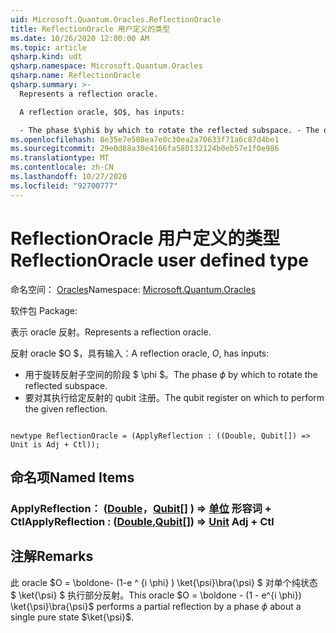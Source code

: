 ```yaml
---
uid: Microsoft.Quantum.Oracles.ReflectionOracle
title: ReflectionOracle 用户定义的类型
ms.date: 10/26/2020 12:00:00 AM
ms.topic: article
qsharp.kind: udt
qsharp.namespace: Microsoft.Quantum.Oracles
qsharp.name: ReflectionOracle
qsharp.summary: >-
  Represents a reflection oracle.

  A reflection oracle, $O$, has inputs:

  - The phase $\phi$ by which to rotate the reflected subspace. - The qubit register on which to perform the given reflection.
ms.openlocfilehash: 8e35e7e508ea7e0c30ea2a70633f71a6c87d4be1
ms.sourcegitcommit: 29e0d88a30e4166fa580132124b0eb57e1f0e986
ms.translationtype: MT
ms.contentlocale: zh-CN
ms.lasthandoff: 10/27/2020
ms.locfileid: "92700777"
---
```

# <a name="reflectionoracle-user-defined-type"></a><span data-ttu-id="14956-102">ReflectionOracle 用户定义的类型</span><span class="sxs-lookup"><span data-stu-id="14956-102">ReflectionOracle user defined type</span></span>

<span data-ttu-id="14956-103">命名空间： [Oracles](xref:Microsoft.Quantum.Oracles)</span><span class="sxs-lookup"><span data-stu-id="14956-103">Namespace: [Microsoft.Quantum.Oracles](xref:Microsoft.Quantum.Oracles)</span></span>

<span data-ttu-id="14956-104">软件包 [](https://nuget.org/packages/)</span><span class="sxs-lookup"><span data-stu-id="14956-104">Package: [](https://nuget.org/packages/)</span></span>


<span data-ttu-id="14956-105">表示 oracle 反射。</span><span class="sxs-lookup"><span data-stu-id="14956-105">Represents a reflection oracle.</span></span>

<span data-ttu-id="14956-106">反射 oracle $O $，具有输入：</span><span class="sxs-lookup"><span data-stu-id="14956-106">A reflection oracle, $O$, has inputs:</span></span>

- <span data-ttu-id="14956-107">用于旋转反射子空间的阶段 $ \phi $。</span><span class="sxs-lookup"><span data-stu-id="14956-107">The phase $\phi$ by which to rotate the reflected subspace.</span></span>
- <span data-ttu-id="14956-108">要对其执行给定反射的 qubit 注册。</span><span class="sxs-lookup"><span data-stu-id="14956-108">The qubit register on which to perform the given reflection.</span></span>

```qsharp

newtype ReflectionOracle = (ApplyReflection : ((Double, Qubit[]) => Unit is Adj + Ctl));
```



## <a name="named-items"></a><span data-ttu-id="14956-109">命名项</span><span class="sxs-lookup"><span data-stu-id="14956-109">Named Items</span></span>

### <a name="applyreflection--doublequbit--unit-adj--ctl"></a><span data-ttu-id="14956-110">ApplyReflection： ([Double](xref:microsoft.quantum.lang-ref.double)，[Qubit](xref:microsoft.quantum.lang-ref.qubit)[] ) => [单位](xref:microsoft.quantum.lang-ref.unit) 形容词 + Ctl</span><span class="sxs-lookup"><span data-stu-id="14956-110">ApplyReflection : ([Double](xref:microsoft.quantum.lang-ref.double),[Qubit](xref:microsoft.quantum.lang-ref.qubit)[]) => [Unit](xref:microsoft.quantum.lang-ref.unit) Adj + Ctl</span></span>



## <a name="remarks"></a><span data-ttu-id="14956-111">注解</span><span class="sxs-lookup"><span data-stu-id="14956-111">Remarks</span></span>

<span data-ttu-id="14956-112">此 oracle $O = \boldone- (1-e ^ {i \phi} ) \ket{\psi}\bra{\psi} $ 对单个纯状态 $ \ket{\psi} $ 执行部分反射。</span><span class="sxs-lookup"><span data-stu-id="14956-112">This oracle $O = \boldone - (1 - e^{i \phi}) \ket{\psi}\bra{\psi}$ performs a partial reflection by a phase $\phi$ about a single pure state $\ket{\psi}$.</span></span>